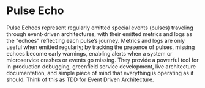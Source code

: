 # Pulse Echo

Pulse Echoes represent regularly emitted special events (pulses) traveling through event-driven architectures, with their emitted metrics and logs as the "echoes" reflecting each pulse’s journey. Metrics and logs are only useful when emitted regularly; by tracking the presence of pulses, missing echoes become early warnings, enabling alerts when a system or microservice crashes or events go missing. They provide a powerful tool for in-production debugging, greenfield service development, live architecture documentation, and simple piece of mind that everything is operating as it should. Think of this as TDD for Event Driven Architecture.
